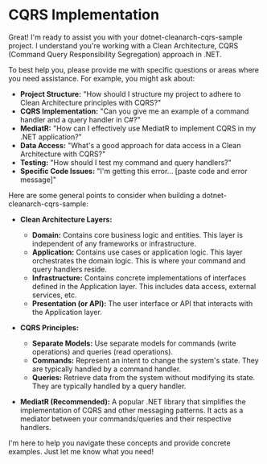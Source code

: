 # CQRS Implementation

Great! I'm ready to assist you with your dotnet-cleanarch-cqrs-sample project. I understand you're working with a Clean Architecture, CQRS (Command Query Responsibility Segregation) approach in .NET.

To best help you, please provide me with specific questions or areas where you need assistance. For example, you might ask about:

- **Project Structure:** "How should I structure my project to adhere to Clean Architecture principles with CQRS?"
- **CQRS Implementation:** "Can you give me an example of a command handler and a query handler in C#?"
- **MediatR:** "How can I effectively use MediatR to implement CQRS in my .NET application?"
- **Data Access:** "What's a good approach for data access in a Clean Architecture with CQRS?"
- **Testing:** "How should I test my command and query handlers?"
- **Specific Code Issues:** "I'm getting this error... [paste code and error message]"

Here are some general points to consider when building a dotnet-cleanarch-cqrs-sample:

- **Clean Architecture Layers:**

  - **Domain:** Contains core business logic and entities. This layer is independent of any frameworks or infrastructure.
  - **Application:** Contains use cases or application logic. This layer orchestrates the domain logic. This is where your command and query handlers reside.
  - **Infrastructure:** Contains concrete implementations of interfaces defined in the Application layer. This includes data access, external services, etc.
  - **Presentation (or API):** The user interface or API that interacts with the Application layer.

- **CQRS Principles:**

  - **Separate Models:** Use separate models for commands (write operations) and queries (read operations).
  - **Commands:** Represent an intent to change the system's state. They are typically handled by a command handler.
  - **Queries:** Retrieve data from the system without modifying its state. They are typically handled by a query handler.

- **MediatR (Recommended):** A popular .NET library that simplifies the implementation of CQRS and other messaging patterns. It acts as a mediator between your commands/queries and their respective handlers.

I'm here to help you navigate these concepts and provide concrete examples. Just let me know what you need!
